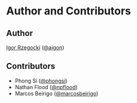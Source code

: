 # Author and Contributors

## Author

[Igor Rzegocki](https://www.rzegocki.pl/) ([@ajgon](https://github.com/ajgon))

## Contributors

- Phong Si ([@phongsi](https://github.com/phongsi))
- Nathan Flood ([@npflood](https://github.com/npflood))
- Marcos Beirigo ([@marcosbeirigo](https://github.com/marcosbeirigo))
